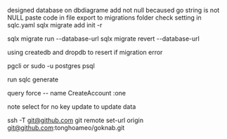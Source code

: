 
designed database on dbdiagrame 
add not null becaused go string is not NULL
paste code in file export to migrations folder
check setting in sqlc.yaml
sqlx migrate add init -r

sqlx migrate run --database-url
sqlx migrate revert --database-url

using createdb and dropdb to resert if migration error

pgcli or sudo -u postgres psql

run sqlc generate

query force -- name CreateAccount :one


note select for no key update to update data

ssh -T git@github.com
git remote set-url origin git@github.com:tonghoameo/goknab.git


